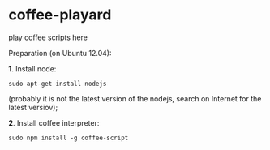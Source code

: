 coffee-playard
==============

play coffee scripts here


Preparation (on Ubuntu 12.04):

**1**. Install node:
```
sudo apt-get install nodejs
```
(probably it is not the latest version of the nodejs, search on Internet for the latest versiov);    

**2**. Install coffee interpreter:
```
sudo npm install -g coffee-script
```
